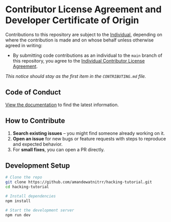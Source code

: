 # Contributor License Agreement and Developer Certificate of Origin

Contributions to this repository are subject to the [Individual](doc/legal/individual_contributor_license_agreement.md), depending on where the contribution is made and on whose behalf unless otherwise agreed in writing:

- By submitting code contributions as an individual to the `main` branch of this repository, you agree to the [Individual Contributor License Agreement](doc/legal/individual_contributor_license_agreement.md).

_This notice should stay as the first item in the `CONTRIBUTING.md` file._

## Code of Conduct

[View the documentation](https://about.gitlab.com/community/contribute/code-of-conduct/) to find the latest information.

## How to Contribute

1. **Search existing issues** – you might find someone already working on it.
2. **Open an issue** for new bugs or feature requests with steps to reproduce and expected behavior.
3. For **small fixes**, you can open a PR directly.

## Development Setup

```bash
# Clone the repo
git clone https://github.com/amandewatnitrr/hacking-tutorial.git
cd hacking-tutorial

# Install dependencies
npm install

# Start the development server
npm run dev
